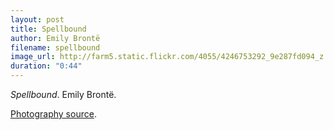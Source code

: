 ```yaml
---
layout: post
title: Spellbound
author: Emily Brontë
filename: spellbound
image_url: http://farm5.static.flickr.com/4055/4246753292_9e287fd094_z.jpg
duration: "0:44"
---
```


_Spellbound_.  Emily Brontë.

[Photography source](http://www.flickr.com/photos/snugglepup/4246753292/).
